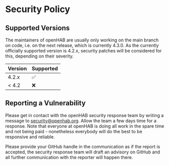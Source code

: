 # Security Policy

## Supported Versions

The maintainers of openHAB are usually only working on the main branch on code, i.e. on the next release, which is currently 4.3.0.
As the currently officially supported version is 4.2.x, security patches will be considered for this, depending on their severity.

| Version | Supported          |
| ------- | ------------------ |
| 4.2.x   | :white_check_mark: |
| < 4.2   | :x:                |

## Reporting a Vulnerability

Please get in contact with the openHAB security response team by writing a message to security@openhab.org.
Allow the team a few days time for a response. 
Note that everyone at openHAB is doing all work in the spare time and not being paid - nonetheless everybody will do the best to be responsive and reliable.

Please provide your GitHub handle in the communication as if the report is accepted, the security response team will draft an advisory on GitHub and all further communication with the reporter will happen there.
